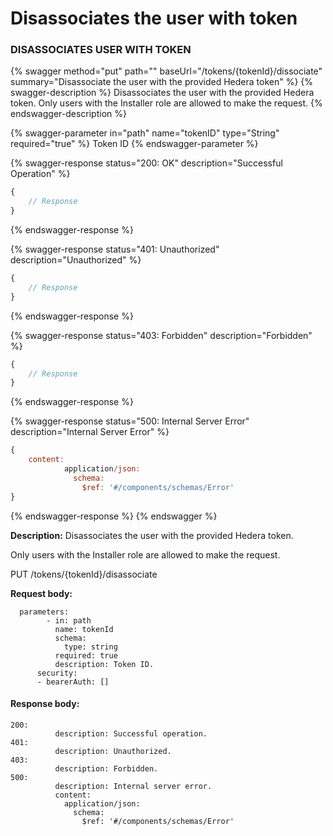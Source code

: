 # Disassociates the user with token

### DISASSOCIATES USER WITH TOKEN

{% swagger method="put" path="" baseUrl="/tokens/{tokenId}/dissociate" summary="Disassociate the user with the provided Hedera token" %}
{% swagger-description %}
Disassociates the user with the provided Hedera token. Only users with the Installer role are allowed to make the request.
{% endswagger-description %}

{% swagger-parameter in="path" name="tokenID" type="String" required="true" %}
Token ID
{% endswagger-parameter %}

{% swagger-response status="200: OK" description="Successful Operation" %}
```javascript
{
    // Response
}
```
{% endswagger-response %}

{% swagger-response status="401: Unauthorized" description="Unauthorized" %}
```javascript
{
    // Response
}
```
{% endswagger-response %}

{% swagger-response status="403: Forbidden" description="Forbidden" %}
```javascript
{
    // Response
}
```
{% endswagger-response %}

{% swagger-response status="500: Internal Server Error" description="Internal Server Error" %}
```javascript
{
    content:
            application/json:
              schema:
                $ref: '#/components/schemas/Error'
}
```
{% endswagger-response %}
{% endswagger %}

**Description:** Disassociates the user with the provided Hedera token.&#x20;

Only users with the Installer role are allowed to make the request.

PUT  /tokens/{tokenId}/disassociate

**Request body:**

```
  parameters:
        - in: path
          name: tokenId
          schema:
            type: string
          required: true
          description: Token ID.
      security:
      - bearerAuth: []
```

#### Response body:

```
200:
          description: Successful operation.
401:
          description: Unauthorized.
403:
          description: Forbidden.
500:
          description: Internal server error.
          content:
            application/json:
              schema:
                $ref: '#/components/schemas/Error'
```
